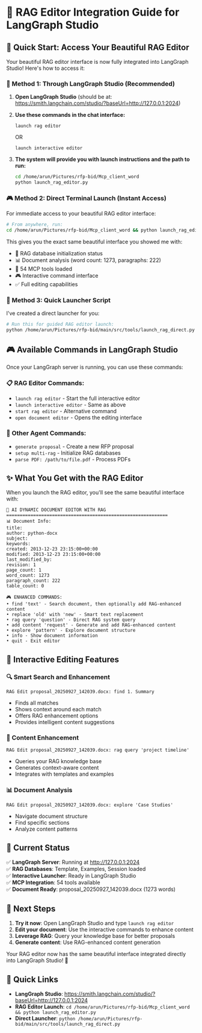 # 🎯 RAG Editor Integration Guide for LangGraph Studio

## 🚀 Quick Start: Access Your Beautiful RAG Editor

Your beautiful RAG editor interface is now fully integrated into LangGraph Studio! Here's how to access it:

### 🌟 Method 1: Through LangGraph Studio (Recommended)

1. **Open LangGraph Studio** (should be at: https://smith.langchain.com/studio/?baseUrl=http://127.0.0.1:2024)

2. **Use these commands in the chat interface:**
   ```
   launch rag editor
   ```
   OR
   ```
   launch interactive editor
   ```

3. **The system will provide you with launch instructions and the path to run:**
   ```bash
   cd /home/arun/Pictures/rfp-bid/Mcp_client_word
   python launch_rag_editor.py
   ```

### 🎮 Method 2: Direct Terminal Launch (Instant Access)

For immediate access to your beautiful RAG editor interface:

```bash
# From anywhere, run:
cd /home/arun/Pictures/rfp-bid/Mcp_client_word && python launch_rag_editor.py
```

This gives you the exact same beautiful interface you showed me with:
- 🚀 RAG database initialization status
- 📊 Document analysis (word count: 1273, paragraphs: 222)
- 🔧 54 MCP tools loaded
- 🎮 Interactive command interface
- ✅ Full editing capabilities

### 🎯 Method 3: Quick Launcher Script

I've created a direct launcher for you:

```bash
# Run this for guided RAG editor launch:
python /home/arun/Pictures/rfp-bid/main/src/tools/launch_rag_direct.py
```

## 🎮 Available Commands in LangGraph Studio

Once your LangGraph server is running, you can use these commands:

### 📋 RAG Editor Commands:
- `launch rag editor` - Start the full interactive editor
- `launch interactive editor` - Same as above
- `start rag editor` - Alternative command
- `open document editor` - Opens the editing interface

### 🚀 Other Agent Commands:
- `generate proposal` - Create a new RFP proposal
- `setup multi-rag` - Initialize RAG databases
- `parse PDF: /path/to/file.pdf` - Process PDFs

## ✨ What You Get with the RAG Editor

When you launch the RAG editor, you'll see the same beautiful interface with:

```
🎯 AI DYNAMIC DOCUMENT EDITOR WITH RAG
============================================================
📊 Document Info:
title: 
author: python-docx
subject: 
keywords: 
created: 2013-12-23 23:15:00+00:00
modified: 2013-12-23 23:15:00+00:00
last_modified_by: 
revision: 1
page_count: 1
word_count: 1273
paragraph_count: 222
table_count: 0

🎮 ENHANCED COMMANDS:
• find 'text' - Search document, then optionally add RAG-enhanced content
• replace 'old' with 'new' - Smart text replacement
• rag query 'question' - Direct RAG system query
• add content 'request' - Generate and add RAG-enhanced content
• explore 'pattern' - Explore document structure
• info - Show document information
• quit - Exit editor
```

## 🔧 Interactive Editing Features

### 🔍 Smart Search and Enhancement
```
RAG Edit proposal_20250927_142039.docx: find 1. Summary
```
- Finds all matches
- Shows context around each match
- Offers RAG enhancement options
- Provides intelligent content suggestions

### 🎨 Content Enhancement
```
RAG Edit proposal_20250927_142039.docx: rag query 'project timeline'
```
- Queries your RAG knowledge base
- Generates context-aware content
- Integrates with templates and examples

### 📊 Document Analysis
```
RAG Edit proposal_20250927_142039.docx: explore 'Case Studies'
```
- Navigate document structure
- Find specific sections
- Analyze content patterns

## 🚀 Current Status

✅ **LangGraph Server**: Running at http://127.0.0.1:2024  
✅ **RAG Databases**: Template, Examples, Session loaded  
✅ **Interactive Launcher**: Ready in LangGraph Studio  
✅ **MCP Integration**: 54 tools available  
✅ **Document Ready**: proposal_20250927_142039.docx (1273 words)  

## 🎯 Next Steps

1. **Try it now**: Open LangGraph Studio and type `launch rag editor`
2. **Edit your document**: Use the interactive commands to enhance content
3. **Leverage RAG**: Query your knowledge base for better proposals
4. **Generate content**: Use RAG-enhanced content generation

Your RAG editor now has the same beautiful interface integrated directly into LangGraph Studio! 🌟

## 🔗 Quick Links

- **LangGraph Studio**: https://smith.langchain.com/studio/?baseUrl=http://127.0.0.1:2024
- **RAG Editor Launch**: `cd /home/arun/Pictures/rfp-bid/Mcp_client_word && python launch_rag_editor.py`
- **Direct Launcher**: `python /home/arun/Pictures/rfp-bid/main/src/tools/launch_rag_direct.py`